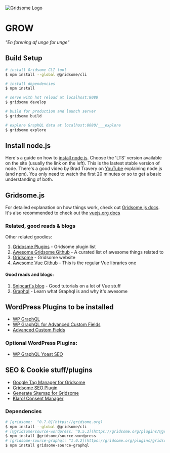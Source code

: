 ![Gridsome Logo](https://wp.grow.dk/wp-content/uploads/2021/06/Full-Teal-on-white-1000x1000-1-e1622617570618.png)
# GROW
*"En forening af unge for unge"*

## Build Setup
```bash
# install Gridsome CLI tool
$ npm install --global @gridsome/cli

# install dependencies
$ npm install

# serve with hot reload at localhost:8080
$ gridsome develop

# build for production and launch server
$ gridsome build

# explore GraphQL data at localhost:8080/___explore
$ gridsome explore
```

## Install node.js
Here's a guide on how to [install node.js](https://nodejs.org/en/). Choose the 'LTS' version available on the site (usually the link on the left). This is the lastest stable version of node. There's a good video by Brad Travery on [YouTube](https://www.youtube.com/watch?v=fBNz5xF-Kx4&t) explaining node.js (and npm). You only need to watch the first 20 minutes or so to get a basic understanding of both.

## Gridsome.js
For detailed explanation on how things work, check out [Gridsome.js docs](https://gridsome.org/docs/).
It's also recommended to check out the [vuejs.org docs](https://vuejs.org)

### Related, good reads & blogs
Other related goodies:
1. [Gridosme Plugins](https://gridsome.org/plugins/) - Gridsome plugin list
2. [Awesome Gridsome Github](https://github.com/lokecarlsson/awesome-gridsome) - A curated list of awesome things related to 
3. [Gridsome](https://gridsome.org/) - Gridsome website
4. [Awesome Vue Github](https://github.com/vuejs/awesome-vue) - This is the regular Vue libraries one

#### Good reads and blogs:
1. [Snipcart's blog](https://snipcart.com/blog) - Good tutorials on a lot of Vue stuff
2. [Graphql](https://graphql.org/) - Learn what Graphql is and why it's awesome

## WordPress Plugins to be installed
 - [WP GraphQL](https://wordpress.org/plugins/wp-graphql/) 
 - [WP GraphQL for Advanced Custom Fields](https://wpgraphql.com/acf)
 - [Advanced Custom Fields](https://wordpress.org/plugins/advanced-custom-fields/)

### Optional WordPress Plugins:
- [WP GraphQL Yoast SEO](https://wordpress.org/plugins/add-wpgraphql-seo/)

## SEO & Cookie stuff/plugins
- [Google Tag Manager for Gridsome](https://gridsome.org/plugins/gridsome-plugin-gtm)
- [Gridsome SEO Plugin](https://gridsome.org/plugins/gridsome-plugin-seo)
- [Generate Sitemap for Gridsome](https://gridsome.org/plugins/@gridsome/plugin-sitemap)
- [Klaro! Consent Manager](https://gridsome.org/plugins/klaro-gridsome)

### Dependencies
```bash
# [gridsome:  ^0.7.0](https://gridsome.org)
$ npm install --global @gridsome/cli
# [@gridsome/source-wordpress: ^0.5.3](https://gridsome.org/plugins/@gridsome/source-wordpress)
$ npm install @gridsome/source-wordpress
# [gridsome-source-graphql: ^1.0.2](https://gridsome.org/plugins/gridsome-source-graphql)
$ npm install gridsome-source-graphql
```

